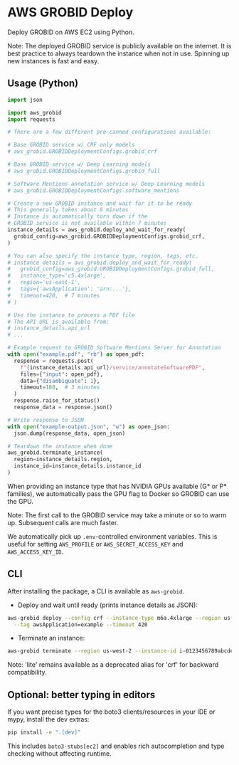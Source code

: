 # AWS GROBID Deploy

Deploy GROBID on AWS EC2 using Python.

Note: The deployed GROBID service is publicly available on the internet. It is best practice to always teardown the instance when not in use. Spinning up new instances is fast and easy.

## Usage (Python)

```python
import json

import aws_grobid
import requests

# There are a few different pre-canned configurations available:

# Base GROBID service w/ CRF only models
# aws_grobid.GROBIDDeploymentConfigs.grobid_crf

# Base GROBID service w/ Deep Learning models
# aws_grobid.GROBIDDeploymentConfigs.grobid_full

# Software Mentions annotation service w/ Deep Learning models
# aws_grobid.GROBIDDeploymentConfigs.software_mentions

# Create a new GROBID instance and wait for it to be ready
# This generally takes about 6 minutes
# Instance is automatically torn down if the
# GROBID service is not available within 7 minutes
instance_details = aws_grobid.deploy_and_wait_for_ready(
  grobid_config=aws_grobid.GROBIDDeploymentConfigs.grobid_crf,
)

# You can also specify the instance type, region, tags, etc.
# instance_details = aws_grobid.deploy_and_wait_for_ready(
#   grobid_config=aws_grobid.GROBIDDeploymentConfigs.grobid_full,
#   instance_type='c5.4xlarge',
#   region='us-east-1',
#   tags={'awsApplication': 'arn:...'},
#   timeout=420,  # 7 minutes
# )

# Use the instance to process a PDF file
# The API URL is available from:
# instance_details.api_url
# ...

# Example request to GROBID Software Mentions Server for Annotation
with open("example.pdf", "rb") as open_pdf:
  response = requests.post(
    f"{instance_details.api_url}/service/annotateSoftwarePDF",
    files={"input": open_pdf},
    data={"disambiguate": 1},
    timeout=180,  # 3 minutes
  )
  response.raise_for_status()
  response_data = response.json()

# Write response to JSON
with open("example-output.json", "w") as open_json:
  json.dump(response_data, open_json)

# Teardown the instance when done
aws_grobid.terminate_instance(
  region=instance_details.region,
  instance_id=instance_details.instance_id
)
```

When providing an instance type that has NVIDIA GPUs available (G* or P* families), we automatically pass the GPU flag to Docker so GROBID can use the GPU.

Note: The first call to the GROBID service may take a minute or so to warm up. Subsequent calls are much faster.

We automatically pick up `.env`-controlled environment variables. This is useful for setting `AWS_PROFILE` or `AWS_SECRET_ACCESS_KEY` and `AWS_ACCESS_KEY_ID`.

## CLI

After installing the package, a CLI is available as `aws-grobid`.

- Deploy and wait until ready (prints instance details as JSON):

```bash
aws-grobid deploy --config crf --instance-type m6a.4xlarge --region us-west-2 \
  --tag awsApplication=example --timeout 420
```

- Terminate an instance:

```bash
aws-grobid terminate --region us-west-2 --instance-id i-0123456789abcdef0
```

Note: 'lite' remains available as a deprecated alias for 'crf' for backward compatibility.

## Optional: better typing in editors

If you want precise types for the boto3 clients/resources in your IDE or mypy, install the dev extras:

```bash
pip install -e ".[dev]"
```

This includes `boto3-stubs[ec2]` and enables rich autocompletion and type checking without affecting runtime.